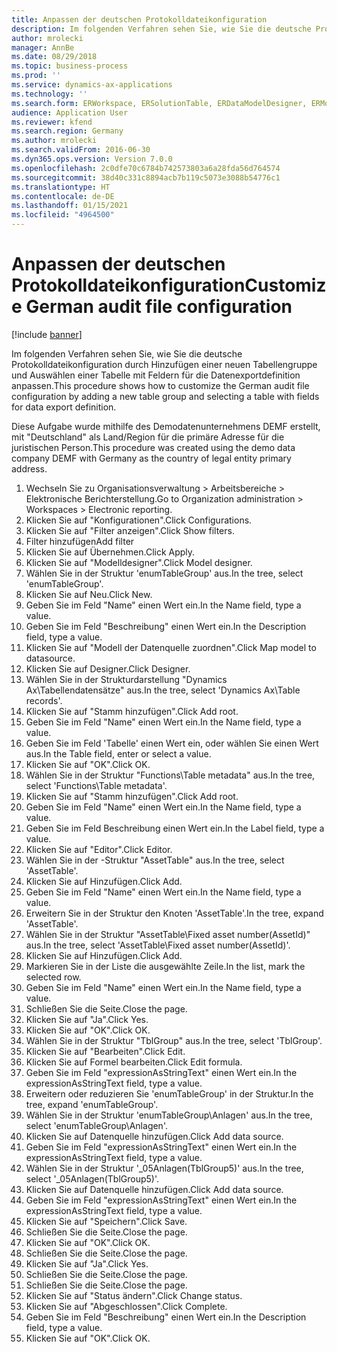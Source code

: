 ```yaml
---
title: Anpassen der deutschen Protokolldateikonfiguration
description: Im folgenden Verfahren sehen Sie, wie Sie die deutsche Protokolldateikonfiguration durch Hinzufügen einer neuen Tabellengruppe und Auswählen einer Tabelle mit Feldern für die Datenexportdefinition anpassen.
author: mrolecki
manager: AnnBe
ms.date: 08/29/2018
ms.topic: business-process
ms.prod: ''
ms.service: dynamics-ax-applications
ms.technology: ''
ms.search.form: ERWorkspace, ERSolutionTable, ERDataModelDesigner, ERModelMappingTable, ERModelMappingDesigner, ERTableNameLookup, ERModelGDPdUFunctionEditor,  ERExpressionDesignerFormula
audience: Application User
ms.reviewer: kfend
ms.search.region: Germany
ms.author: mrolecki
ms.search.validFrom: 2016-06-30
ms.dyn365.ops.version: Version 7.0.0
ms.openlocfilehash: 2c0dfe70c6784b742573803a6a28fda56d764574
ms.sourcegitcommit: 38d40c331c8894acb7b119c5073e3088b54776c1
ms.translationtype: HT
ms.contentlocale: de-DE
ms.lasthandoff: 01/15/2021
ms.locfileid: "4964500"
---
```

# <a name="customize-german-audit-file-configuration"></a><span data-ttu-id="d9515-103">Anpassen der deutschen Protokolldateikonfiguration</span><span class="sxs-lookup"><span data-stu-id="d9515-103">Customize German audit file configuration</span></span>

[!include [banner](../../includes/banner.md)]

<span data-ttu-id="d9515-104">Im folgenden Verfahren sehen Sie, wie Sie die deutsche Protokolldateikonfiguration durch Hinzufügen einer neuen Tabellengruppe und Auswählen einer Tabelle mit Feldern für die Datenexportdefinition anpassen.</span><span class="sxs-lookup"><span data-stu-id="d9515-104">This procedure shows how to customize the German audit file configuration by adding a new table group and selecting a table with fields for data export definition.</span></span> 

<span data-ttu-id="d9515-105">Diese Aufgabe wurde mithilfe des Demodatenunternehmens DEMF erstellt, mit "Deutschland" als Land/Region für die primäre Adresse für die juristischen Person.</span><span class="sxs-lookup"><span data-stu-id="d9515-105">This procedure was created using the demo data company DEMF with Germany as the country of legal entity primary address.</span></span>

1. <span data-ttu-id="d9515-106">Wechseln Sie zu Organisationsverwaltung > Arbeitsbereiche > Elektronische Berichterstellung.</span><span class="sxs-lookup"><span data-stu-id="d9515-106">Go to Organization administration > Workspaces > Electronic reporting.</span></span>
2. <span data-ttu-id="d9515-107">Klicken Sie auf "Konfigurationen".</span><span class="sxs-lookup"><span data-stu-id="d9515-107">Click Configurations.</span></span>
3. <span data-ttu-id="d9515-108">Klicken Sie auf "Filter anzeigen".</span><span class="sxs-lookup"><span data-stu-id="d9515-108">Click Show filters.</span></span>
4. <span data-ttu-id="d9515-109">Filter hinzufügen</span><span class="sxs-lookup"><span data-stu-id="d9515-109">Add filter</span></span>
5. <span data-ttu-id="d9515-110">Klicken Sie auf Übernehmen.</span><span class="sxs-lookup"><span data-stu-id="d9515-110">Click Apply.</span></span>
6. <span data-ttu-id="d9515-111">Klicken Sie auf "Modelldesigner".</span><span class="sxs-lookup"><span data-stu-id="d9515-111">Click Model designer.</span></span>
7. <span data-ttu-id="d9515-112">Wählen Sie in der Struktur 'enumTableGroup' aus.</span><span class="sxs-lookup"><span data-stu-id="d9515-112">In the tree, select 'enumTableGroup'.</span></span>
8. <span data-ttu-id="d9515-113">Klicken Sie auf Neu.</span><span class="sxs-lookup"><span data-stu-id="d9515-113">Click New.</span></span>
9. <span data-ttu-id="d9515-114">Geben Sie im Feld "Name" einen Wert ein.</span><span class="sxs-lookup"><span data-stu-id="d9515-114">In the Name field, type a value.</span></span>
10. <span data-ttu-id="d9515-115">Geben Sie im Feld "Beschreibung" einen Wert ein.</span><span class="sxs-lookup"><span data-stu-id="d9515-115">In the Description field, type a value.</span></span>
11. <span data-ttu-id="d9515-116">Klicken Sie auf "Modell der Datenquelle zuordnen".</span><span class="sxs-lookup"><span data-stu-id="d9515-116">Click Map model to datasource.</span></span>
12. <span data-ttu-id="d9515-117">Klicken Sie auf Designer.</span><span class="sxs-lookup"><span data-stu-id="d9515-117">Click Designer.</span></span>
13. <span data-ttu-id="d9515-118">Wählen Sie in der Strukturdarstellung "Dynamics Ax\Tabellendatensätze" aus.</span><span class="sxs-lookup"><span data-stu-id="d9515-118">In the tree, select 'Dynamics Ax\Table records'.</span></span>
14. <span data-ttu-id="d9515-119">Klicken Sie auf "Stamm hinzufügen".</span><span class="sxs-lookup"><span data-stu-id="d9515-119">Click Add root.</span></span>
15. <span data-ttu-id="d9515-120">Geben Sie im Feld "Name" einen Wert ein.</span><span class="sxs-lookup"><span data-stu-id="d9515-120">In the Name field, type a value.</span></span>
16. <span data-ttu-id="d9515-121">Geben Sie im Feld 'Tabelle' einen Wert ein, oder wählen Sie einen Wert aus.</span><span class="sxs-lookup"><span data-stu-id="d9515-121">In the Table field, enter or select a value.</span></span>
17. <span data-ttu-id="d9515-122">Klicken Sie auf "OK".</span><span class="sxs-lookup"><span data-stu-id="d9515-122">Click OK.</span></span>
18. <span data-ttu-id="d9515-123">Wählen Sie in der Struktur "Functions\Table metadata" aus.</span><span class="sxs-lookup"><span data-stu-id="d9515-123">In the tree, select 'Functions\Table metadata'.</span></span>
19. <span data-ttu-id="d9515-124">Klicken Sie auf "Stamm hinzufügen".</span><span class="sxs-lookup"><span data-stu-id="d9515-124">Click Add root.</span></span>
20. <span data-ttu-id="d9515-125">Geben Sie im Feld "Name" einen Wert ein.</span><span class="sxs-lookup"><span data-stu-id="d9515-125">In the Name field, type a value.</span></span>
21. <span data-ttu-id="d9515-126">Geben Sie im Feld Beschreibung einen Wert ein.</span><span class="sxs-lookup"><span data-stu-id="d9515-126">In the Label field, type a value.</span></span>
22. <span data-ttu-id="d9515-127">Klicken Sie auf "Editor".</span><span class="sxs-lookup"><span data-stu-id="d9515-127">Click Editor.</span></span>
23. <span data-ttu-id="d9515-128">Wählen Sie in der -Struktur "AssetTable" aus.</span><span class="sxs-lookup"><span data-stu-id="d9515-128">In the tree, select 'AssetTable'.</span></span>
24. <span data-ttu-id="d9515-129">Klicken Sie auf Hinzufügen.</span><span class="sxs-lookup"><span data-stu-id="d9515-129">Click Add.</span></span>
25. <span data-ttu-id="d9515-130">Geben Sie im Feld "Name" einen Wert ein.</span><span class="sxs-lookup"><span data-stu-id="d9515-130">In the Name field, type a value.</span></span>
26. <span data-ttu-id="d9515-131">Erweitern Sie in der Struktur den Knoten 'AssetTable'.</span><span class="sxs-lookup"><span data-stu-id="d9515-131">In the tree, expand 'AssetTable'.</span></span>
27. <span data-ttu-id="d9515-132">Wählen Sie in der Struktur "AssetTable\Fixed asset number(AssetId)" aus.</span><span class="sxs-lookup"><span data-stu-id="d9515-132">In the tree, select 'AssetTable\Fixed asset number(AssetId)'.</span></span>
28. <span data-ttu-id="d9515-133">Klicken Sie auf Hinzufügen.</span><span class="sxs-lookup"><span data-stu-id="d9515-133">Click Add.</span></span>
29. <span data-ttu-id="d9515-134">Markieren Sie in der Liste die ausgewählte Zeile.</span><span class="sxs-lookup"><span data-stu-id="d9515-134">In the list, mark the selected row.</span></span>
30. <span data-ttu-id="d9515-135">Geben Sie im Feld "Name" einen Wert ein.</span><span class="sxs-lookup"><span data-stu-id="d9515-135">In the Name field, type a value.</span></span>
31. <span data-ttu-id="d9515-136">Schließen Sie die Seite.</span><span class="sxs-lookup"><span data-stu-id="d9515-136">Close the page.</span></span>
32. <span data-ttu-id="d9515-137">Klicken Sie auf "Ja".</span><span class="sxs-lookup"><span data-stu-id="d9515-137">Click Yes.</span></span>
33. <span data-ttu-id="d9515-138">Klicken Sie auf "OK".</span><span class="sxs-lookup"><span data-stu-id="d9515-138">Click OK.</span></span>
34. <span data-ttu-id="d9515-139">Wählen Sie in der Struktur "TblGroup" aus.</span><span class="sxs-lookup"><span data-stu-id="d9515-139">In the tree, select 'TblGroup'.</span></span>
35. <span data-ttu-id="d9515-140">Klicken Sie auf "Bearbeiten".</span><span class="sxs-lookup"><span data-stu-id="d9515-140">Click Edit.</span></span>
36. <span data-ttu-id="d9515-141">Klicken Sie auf Formel bearbeiten.</span><span class="sxs-lookup"><span data-stu-id="d9515-141">Click Edit formula.</span></span>
37. <span data-ttu-id="d9515-142">Geben Sie im Feld "expressionAsStringText" einen Wert ein.</span><span class="sxs-lookup"><span data-stu-id="d9515-142">In the expressionAsStringText field, type a value.</span></span>
38. <span data-ttu-id="d9515-143">Erweitern oder reduzieren Sie 'enumTableGroup' in der Struktur.</span><span class="sxs-lookup"><span data-stu-id="d9515-143">In the tree, expand 'enumTableGroup'.</span></span>
39. <span data-ttu-id="d9515-144">Wählen Sie in der Struktur 'enumTableGroup\Anlagen' aus.</span><span class="sxs-lookup"><span data-stu-id="d9515-144">In the tree, select 'enumTableGroup\Anlagen'.</span></span>
40. <span data-ttu-id="d9515-145">Klicken Sie auf Datenquelle hinzufügen.</span><span class="sxs-lookup"><span data-stu-id="d9515-145">Click Add data source.</span></span>
41. <span data-ttu-id="d9515-146">Geben Sie im Feld "expressionAsStringText" einen Wert ein.</span><span class="sxs-lookup"><span data-stu-id="d9515-146">In the expressionAsStringText field, type a value.</span></span>
42. <span data-ttu-id="d9515-147">Wählen Sie in der Struktur '_05Anlagen(TblGroup5)' aus.</span><span class="sxs-lookup"><span data-stu-id="d9515-147">In the tree, select '_05Anlagen(TblGroup5)'.</span></span>
43. <span data-ttu-id="d9515-148">Klicken Sie auf Datenquelle hinzufügen.</span><span class="sxs-lookup"><span data-stu-id="d9515-148">Click Add data source.</span></span>
44. <span data-ttu-id="d9515-149">Geben Sie im Feld "expressionAsStringText" einen Wert ein.</span><span class="sxs-lookup"><span data-stu-id="d9515-149">In the expressionAsStringText field, type a value.</span></span>
45. <span data-ttu-id="d9515-150">Klicken Sie auf "Speichern".</span><span class="sxs-lookup"><span data-stu-id="d9515-150">Click Save.</span></span>
46. <span data-ttu-id="d9515-151">Schließen Sie die Seite.</span><span class="sxs-lookup"><span data-stu-id="d9515-151">Close the page.</span></span>
47. <span data-ttu-id="d9515-152">Klicken Sie auf "OK".</span><span class="sxs-lookup"><span data-stu-id="d9515-152">Click OK.</span></span>
48. <span data-ttu-id="d9515-153">Schließen Sie die Seite.</span><span class="sxs-lookup"><span data-stu-id="d9515-153">Close the page.</span></span>
49. <span data-ttu-id="d9515-154">Klicken Sie auf "Ja".</span><span class="sxs-lookup"><span data-stu-id="d9515-154">Click Yes.</span></span>
50. <span data-ttu-id="d9515-155">Schließen Sie die Seite.</span><span class="sxs-lookup"><span data-stu-id="d9515-155">Close the page.</span></span>
51. <span data-ttu-id="d9515-156">Schließen Sie die Seite.</span><span class="sxs-lookup"><span data-stu-id="d9515-156">Close the page.</span></span>
52. <span data-ttu-id="d9515-157">Klicken Sie auf "Status ändern".</span><span class="sxs-lookup"><span data-stu-id="d9515-157">Click Change status.</span></span>
53. <span data-ttu-id="d9515-158">Klicken Sie auf "Abgeschlossen".</span><span class="sxs-lookup"><span data-stu-id="d9515-158">Click Complete.</span></span>
54. <span data-ttu-id="d9515-159">Geben Sie im Feld "Beschreibung" einen Wert ein.</span><span class="sxs-lookup"><span data-stu-id="d9515-159">In the Description field, type a value.</span></span>
55. <span data-ttu-id="d9515-160">Klicken Sie auf "OK".</span><span class="sxs-lookup"><span data-stu-id="d9515-160">Click OK.</span></span>

